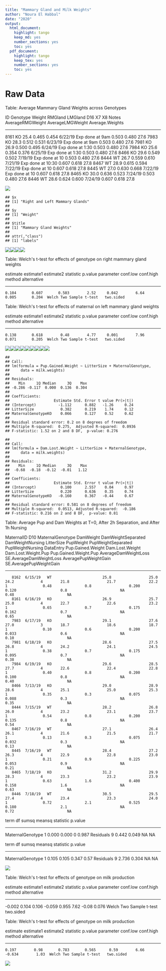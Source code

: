 ```yaml
---
title: "Mammary Gland and Milk Weights"
author: "Noura El Habbal"
date: "2020"
output:
  html_document:
    highlight: tango
    keep_md: yes
    number_sections: yes
    toc: yes
  pdf_document:
    highlight: tango
    keep_tex: yes
    number_sections: yes
    toc: yes
---
```





# Raw Data






Table: Average Mammary Gland Weights across Genotypes

   ID  Genotype    Weight   RMGland   LMGland  D16       X7   X8   Notes                AverageRMGWeight   AverageLMGWeight   Average.Weights
-----  ---------  -------  --------  --------  --------  ---  ---  ------------------  -----------------  -----------------  ----------------
 8161  KO            25.4     0.465     0.454  6/22/19             Exp done at 9am                 0.503              0.480              27.6
 7983  KO            28.3     0.512     0.531  6/23/19             Exp done at 9am                 0.503              0.480              27.6
 7981  KO            26.9     0.500     0.495  6/24/19             Exp done at 1:30                0.503              0.480              27.6
 7984  KO            25.6     0.354     0.376  6/25/19             Exp done at 1:30                0.503              0.480              27.6
 8466  KO            29.6     0.549     0.502  7/19/19             Exp done at 10                  0.503              0.480              27.6
 8444  WT            26.7     0.559     0.610  7/21/19             Exp done at 10:30               0.607              0.618              27.8
 8467  WT            28.9     0.615     0.594  7/22/19             Exp done at 10                  0.607              0.618              27.8
 8445  WT            27.0     0.630     0.668  7/22/19             Exp done at 10                  0.607              0.618              27.8
 8465  KO            30.0     0.636     0.523  7/24/19                                             0.503              0.480              27.6
 8446  WT            28.6     0.624     0.600  7/24/19                                             0.607              0.618              27.8

![](figures/mammarygland_weights-1.png)<!-- -->

```
## $x
## [1] "Right and Left Mammary Glands"
## 
## $y
## [1] "Weight"
## 
## $title
## [1] "Mammary Gland Weights"
## 
## attr(,"class")
## [1] "labels"
```

![](figures/mammarygland_weights-2.png)<!-- -->![](figures/mammarygland_weights-3.png)<!-- -->![](figures/mammarygland_weights-4.png)<!-- -->![](figures/mammarygland_weights-5.png)<!-- -->

Table: Welch's t-test for effects of genotype on right mammary gland weights

 estimate   estimate1   estimate2   statistic   p.value   parameter   conf.low   conf.high  method                    alternative 
---------  ----------  ----------  ----------  --------  ----------  ---------  ----------  ------------------------  ------------
    0.104       0.607       0.503        2.52     0.042        6.64      0.005       0.204  Welch Two Sample t-test   two.sided   



Table: Welch's t-test for effects of maternal on left mammary gland weights

 estimate   estimate1   estimate2   statistic   p.value   parameter   conf.low   conf.high  method                    alternative 
---------  ----------  ----------  ----------  --------  ----------  ---------  ----------  ------------------------  ------------
    0.138       0.618        0.48        4.77     0.001        7.96      0.071       0.205  Welch Two Sample t-test   two.sided   

![](figures/milk_samples_data-1.png)<!-- -->![](figures/milk_samples_data-2.png)<!-- -->![](figures/milk_samples_data-3.png)<!-- -->![](figures/milk_samples_data-4.png)<!-- -->![](figures/milk_samples_data-5.png)<!-- -->![](figures/milk_samples_data-6.png)<!-- -->![](figures/milk_samples_data-7.png)<!-- -->![](figures/milk_samples_data-8.png)<!-- -->![](figures/milk_samples_data-9.png)<!-- -->

```
## 
## Call:
## lm(formula = Pup.Gained.Weight ~ LitterSize + MaternalGenotype, 
##     data = milk.weights)
## 
## Residuals:
##    Min     1Q Median     3Q    Max 
## -0.286 -0.117  0.000  0.136  0.304 
## 
## Coefficients:
##                    Estimate Std. Error t value Pr(>|t|)
## (Intercept)          -1.112      0.882   -1.26     0.24
## LitterSize            0.382      0.219    1.74     0.12
## MaternalGenotypeKO    0.066      0.127    0.52     0.62
## 
## Residual standard error: 0.2 on 8 degrees of freedom
## Multiple R-squared:  0.275,	Adjusted R-squared:  0.0936 
## F-statistic: 1.52 on 2 and 8 DF,  p-value: 0.276
```

```
## 
## Call:
## lm(formula = Dam.Lost.Weight ~ LitterSize + MaternalGenotype, 
##     data = milk.weights)
## 
## Residuals:
##    Min     1Q Median     3Q    Max 
##  -0.68  -0.18  -0.12  -0.01   1.12 
## 
## Coefficients:
##                    Estimate Std. Error t value Pr(>|t|)
## (Intercept)           0.100      2.557    0.04     0.97
## LitterSize            0.220      0.636    0.35     0.74
## MaternalGenotypeKO   -0.160      0.367   -0.44     0.67
## 
## Residual standard error: 0.581 on 8 degrees of freedom
## Multiple R-squared:  0.0513,	Adjusted R-squared:  -0.186 
## F-statistic: 0.216 on 2 and 8 DF,  p-value: 0.81
```



Table: Average Pup and Dam Weights at T=0, After 2h Separation, and After 1h Nursing

 MaternalID  D10       MaternalGenotype    DamWeight   DamWeightSeparated   DamWeightNursing   LitterSize   PupWeight   PupWeightSeparated   PupWeightNursing   DataEntry   Pup.Gained.Weight   Dam.Lost.Weight   Dam.Lost.Weight.Pup   Pup.Gained.Weight.Pup   AverageDamWeightLoss   SE.AverageDamWeightLoss   AveragePupWeightGain   SE.AveragePupWeightGain
-----------  --------  -----------------  ----------  -------------------  -----------------  -----------  ----------  -------------------  -----------------  ----------  ------------------  ----------------  --------------------  ----------------------  ---------------------  ------------------------  ---------------------  ------------------------
       8162  6/15/19   WT                       25.8                 25.0               24.2            4        21.8                 21.7               22.2           1                0.48               0.8                 0.200                   0.120                    0.8                        NA                   0.48                        NA
       8161  6/16/19   KO                       26.9                 25.7               25.0            4        22.7                 22.6               23.2           1                0.65               0.7                 0.175                   0.162                    0.7                        NA                   0.65                        NA
       7983  6/17/19   KO                       29.1                 27.6               27.0            3        18.7                 18.6               18.7           1                0.10               0.6                 0.200                   0.033                    0.6                        NA                   0.10                        NA
       7981  6/18/19   KO                       28.6                 27.5               26.8            4        24.2                 24.1               24.5           1                0.38               0.7                 0.175                   0.095                    0.7                        NA                   0.38                        NA
       7984  6/19/19   KO                       29.6                 28.5               27.7            4        22.6                 22.4               22.8           1                0.40               0.8                 0.200                   0.100                    0.8                        NA                   0.40                        NA
       8466  7/13/19   KO                       29.0                 28.9               28.6            4        25.1                 25.0               25.3           1                0.35               0.3                 0.075                   0.088                    0.3                        NA                   0.35                        NA
       8444  7/15/19   WT                       28.2                 26.8               26.0            4        23.2                 23.1               23.7           1                0.54               0.8                 0.200                   0.135                    0.8                        NA                   0.54                        NA
       8467  7/16/19   WT                       27.1                 26.4               26.1            4        21.6                 21.5               21.7           1                0.13               0.3                 0.075                   0.032                    0.3                        NA                   0.13                        NA
       8445  7/16/19   WT                       28.4                 27.2               26.3            4        22.9                 22.8               23.0           1                0.21               0.9                 0.225                   0.053                    0.9                        NA                   0.21                        NA
       8465  7/18/19   KO                       31.2                 29.9               28.3            4        23.3                 23.2               23.9           1                0.63               1.6                 0.400                   0.158                    1.6                        NA                   0.63                        NA
       8446  7/18/19   WT                       30.5                 29.5               27.4            4        23.4                 23.3               24.0           1                0.72               2.1                 0.525                   0.180                    2.1                        NA                   0.72                        NA



term                df   sumsq   meansq   statistic   p.value
-----------------  ---  ------  -------  ----------  --------
MaternalGenotype     1   0.000    0.000           0     0.987
Residuals            9   0.442    0.049          NA        NA



term                df   sumsq   meansq   statistic   p.value
-----------------  ---  ------  -------  ----------  --------
MaternalGenotype     1   0.105    0.105       0.347      0.57
Residuals            9   2.736    0.304          NA        NA

![](figures/milk_samples_data-10.png)<!-- -->

Table: Welch's t-test for effects of genotype on milk production

 estimate   estimate1   estimate2   statistic   p.value   parameter   conf.low   conf.high  method                    alternative 
---------  ----------  ----------  ----------  --------  ----------  ---------  ----------  ------------------------  ------------
   -0.002       0.104       0.106      -0.059     0.955        7.62      -0.08       0.076  Welch Two Sample t-test   two.sided   



Table: Welch's t-test for effects of genotype on milk production

 estimate   estimate1   estimate2   statistic   p.value   parameter   conf.low   conf.high  method                    alternative 
---------  ----------  ----------  ----------  --------  ----------  ---------  ----------  ------------------------  ------------
    0.197        0.98       0.783       0.565      0.59        6.66     -0.634        1.03  Welch Two Sample t-test   two.sided   

![](figures/milk_samples_data-11.png)<!-- -->
